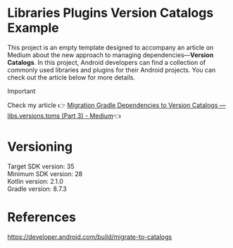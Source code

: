 # Libraries Plugins Version Catalogs Example

This project is an empty template designed to accompany an article on Medium about the new approach
to managing dependencies—**Version Catalogs**. In this project, Android developers can find a
collection of commonly used libraries and plugins for their Android projects. You can check out the
article below for more details.

> [!IMPORTANT]  
> Check my article :point_right: [Migration Gradle Dependencies to Version Catalogs — libs.versions.toms (Part 3) - Medium](https://medium.com/@nicosnicolaou/migration-gradle-dependencies-to-version-catalogs-libs-versions-toms-part-3-ac3469155109):point_left: <br />

# Versioning

Target SDK version: 35 <br />
Minimum SDK version: 28 <br />
Kotlin version: 2.1.0 <br />
Gradle version: 8.7.3 <br />

# References

https://developer.android.com/build/migrate-to-catalogs <br />
